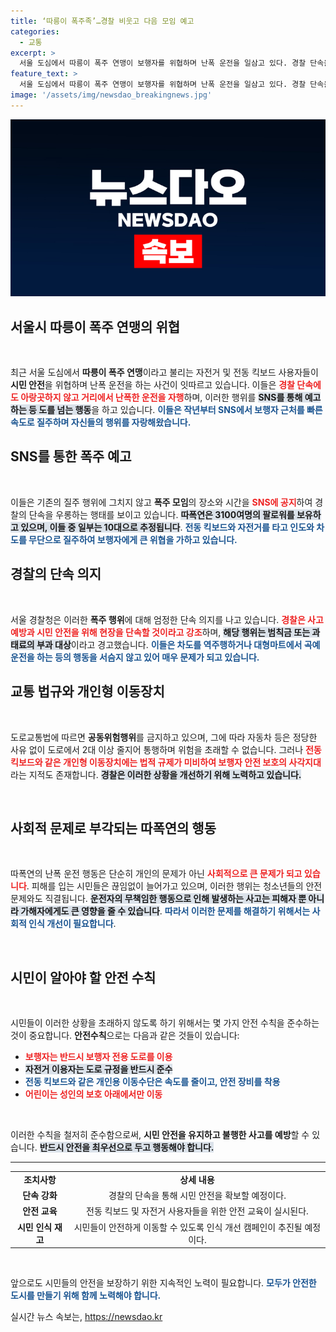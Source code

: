 ```yaml
---
title: ‘따릉이 폭주족’…경찰 비웃고 다음 모임 예고
categories:
  - 교통
excerpt: >
  서울 도심에서 따릉이 폭주 연맹이 보행자를 위협하며 난폭 운전을 일삼고 있다. 경찰 단속을 비웃기라도 하듯 SNS를 통해 폭주 예정지를 예고한 이들, 과연 시민 안전은 어떻게 될까? 클릭해서 더 알아보세요!
feature_text: >
  서울 도심에서 따릉이 폭주 연맹이 보행자를 위협하며 난폭 운전을 일삼고 있다. 경찰 단속을 비웃기라도 하듯 SNS를 통해 폭주 예정지를 예고한 이들, 과연 시민 안전은 어떻게 될까? 클릭해서 더 알아보세요!
image: '/assets/img/newsdao_breakingnews.jpg'
---
```


<p><img src="/assets/img/newsdao_breakingnews.jpg" alt="firstkoreanews 속보" /></p>

<h2 data-ke-size="size26">서울시 따릉이 폭주 연맹의 위협</h2>

<p data-ke-size="size16">&nbsp;</p>

<p data-ke-size="size16">최근 서울 도심에서 <b>따릉이 폭주 연맹</b>이라고 불리는 자전거 및 전동 킥보드 사용자들이 <b>시민 안전</b>을 위협하며 난폭 운전을 하는 사건이 잇따르고 있습니다. 이들은 <b><span style="color: #ee2323;">경찰 단속에도 아랑곳하지 않고 거리에서 난폭한 운전을 자행</span></b>하며, 이러한 행위를 <b><span style="background-color: #21538527;">SNS를 통해 예고하는 등 도를 넘는 행동</span></b>을 하고 있습니다. <b><span style="color: #1a5490;">이들은 작년부터 SNS에서 보행자 근처를 빠른 속도로 질주하며 자신들의 행위를 자랑해왔습니다.</span></b></p>

<h2 data-ke-size="size26">SNS를 통한 폭주 예고</h2>

<p data-ke-size="size16">&nbsp;</p>

<p data-ke-size="size16">이들은 기존의 질주 행위에 그치지 않고 <b>폭주 모임</b>의 장소와 시간을 <b><span style="color: #ee2323;">SNS에 공지</span></b>하여 경찰의 단속을 우롱하는 행태를 보이고 있습니다. <b><span style="background-color: #21538527;">따폭연은 3100여명의 팔로워를 보유하고 있으며, 이들 중 일부는 10대으로 추정됩니다</span></b>. <b><span style="color: #1a5490;">전동 킥보드와 자전거를 타고 인도와 차도를 무단으로 질주하여 보행자에게 큰 위협을 가하고 있습니다.</span></b></p>

<h2 data-ke-size="size26">경찰의 단속 의지</h2>

<p data-ke-size="size16">&nbsp;</p>

<p data-ke-size="size16">서울 경찰청은 이러한 <b>폭주 행위</b>에 대해 엄정한 단속 의지를 나고 있습니다. <b><span style="color: #ee2323;">경찰은 사고 예방과 시민 안전을 위해 현장을 단속할 것이라고 강조</span></b>하며, <b><span style="background-color: #21538527;">해당 행위는 범칙금 또는 과태료의 부과 대상</span></b>이라고 경고했습니다. <b><span style="color: #1a5490;">이들은 차도를 역주행하거나 대형마트에서 곡예 운전을 하는 등의 행동을 서슴지 않고 있어 매우 문제가 되고 있습니다.</span></b></p>

<h2 data-ke-size="size26">교통 법규와 개인형 이동장치</h2>

<p data-ke-size="size16">&nbsp;</p>

<p data-ke-size="size16">도로교통법에 따르면 <b>공동위험행위</b>를 금지하고 있으며, 그에 따라 자동차 등은 정당한 사유 없이 도로에서 2대 이상 줄지어 통행하며 위험을 초래할 수 없습니다. 그러나 <b><span style="color: #ee2323;">전동 킥보드와 같은 개인형 이동장치에는 법적 규제가 미비하여 보행자 안전 보호의 사각지대</span></b>라는 지적도 존재합니다. <b><span style="background-color: #21538527;">경찰은 이러한 상황을 개선하기 위해 노력하고 있습니다.</span></b></p>

<p data-ke-size="size16">&nbsp;</p>

<h2 data-ke-size="size26">사회적 문제로 부각되는 따폭연의 행동</h2>

<p data-ke-size="size16">&nbsp;</p>

<p data-ke-size="size16">따폭연의 난폭 운전 행동은 단순히 개인의 문제가 아닌 <b><span style="color: #ee2323;">사회적으로 큰 문제가 되고 있습니다</span></b>. 피해를 입는 시민들은 끊임없이 늘어가고 있으며, 이러한 행위는 청소년들의 안전 문제와도 직결됩니다. <b><span style="background-color: #21538527;">운전자의 무책임한 행동으로 인해 발생하는 사고는 피해자 뿐 아니라 가해자에게도 큰 영향을 줄 수 있습니다</span></b>. <b><span style="color: #1a5490;">따라서 이러한 문제를 해결하기 위해서는 사회적 인식 개선이 필요합니다</span></b>.</p>

<p data-ke-size="size16">&nbsp;</p>

<h2 data-ke-size="size26">시민이 알아야 할 안전 수칙</h2>

<p data-ke-size="size16">&nbsp;</p>

<p data-ke-size="size16">시민들이 이러한 상황을 초래하지 않도록 하기 위해서는 몇 가지 안전 수칙을 준수하는 것이 중요합니다. <b>안전수칙</b>으로는 다음과 같은 것들이 있습니다:</p>

<ul>
    <li><b><span style="color: #ee2323;">보행자는 반드시 보행자 전용 도로를 이용</span></b></li>
    <li><b><span style="background-color: #21538527;">자전거 이용자는 도로 규정을 반드시 준수</span></b></li>
    <li><b><span style="color: #1a5490;">전동 킥보드와 같은 개인용 이동수단은 속도를 줄이고, 안전 장비를 착용</span></b></li>
    <li><b><span style="color: #ee2323;">어린이는 성인의 보호 아래에서만 이동</span></b></li>
</ul>

<p data-ke-size="size16">&nbsp;</p>

<p data-ke-size="size16">이러한 수칙을 철저히 준수함으로써, <b>시민 안전을 유지하고 불행한 사고를 예방</b>할 수 있습니다. <b><span style="background-color: #21538527;">반드시 안전을 최우선으로 두고 행동해야 합니다.</span></b></p>

<hr/>

<table style="width:100%;">
    <tr>
        <td style="text-align: center; height: 17px;"><b>조치사항</b></td>
        <td style="text-align: center; height: 17px;"><b>상세 내용</b></td>
    </tr>
    <tr>
        <td style="text-align: center; height: 17px;"><b>단속 강화</b></td>
        <td style="text-align: center; height: 17px;">경찰의 단속을 통해 시민 안전을 확보할 예정이다.</td>
    </tr>
    <tr>
        <td style="text-align: center; height: 17px;"><b>안전 교육</b></td>
        <td style="text-align: center; height: 17px;">전동 킥보드 및 자전거 사용자들을 위한 안전 교육이 실시된다.</td>
    </tr>
    <tr>
        <td style="text-align: center; height: 17px;"><b>시민 인식 재고</b></td>
        <td style="text-align: center; height: 17px;">시민들이 안전하게 이동할 수 있도록 인식 개선 캠페인이 추진될 예정이다.</td>
    </tr>
</table>

<p data-ke-size="size16">&nbsp;</p>

<p data-ke-size="size16">앞으로도 시민들의 안전을 보장하기 위한 지속적인 노력이 필요합니다. <b><span style="color: #1a5490;">모두가 안전한 도시를 만들기 위해 함께 노력해야 합니다.</span></b></p>
실시간 뉴스 속보는, <a href="https://newsdao.kr" rel="dofollow">https://newsdao.kr</a>


